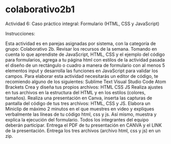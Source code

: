 # colaborativo2b1
Actividad 6: Caso práctico integral: Formulario (HTML, CSS y JavaScript)

Instrucciones:

Esta actividad es en parejas asignadas por sistema, con la categoría de grupo: Colaborativo 2b.
Revisar los recursos de la semana.
Tomando en cuenta lo que aprendiste de JavaScript, HTML, CSS y el ejemplo del código para formularios, agrega a tu página html con estilos de la actividad pasada el diseño de un rectángulo o cuadro a manera de formulario con al menos 5 elementos input y desarrolla las funciones en JavaScript para validar los campos.
Para elaborar esta actividad necesitarás un editor de código, te recomiendo alguno de los siguientes:
Sublime Text
Visual Studio Code
Atom
Brackets
Crea y diseña tus propios archivos:
HTML
CSS
JS
Realiza ajustes en tus archivos en la estructura del HTML y en los estilos (colores, tamaños).
Realiza una presentación en Canva, inserta las capturas de pantalla del código de tus tres archivos: HTML, CSS y JS. Elabora un Miniclip de máximo 2 minutos en el que muestres en video y expliques verbalmente las líneas de tu código html, css y js. Así mismo, muestra y explica la ejecución del formulario. Todos los integrantes del equipo deberán participar.
Entrega el PDF de tu presentación en CANVA y el LINK de la presentación.
Entrega los tres archivos (archivo html, css y js) en un zip.
